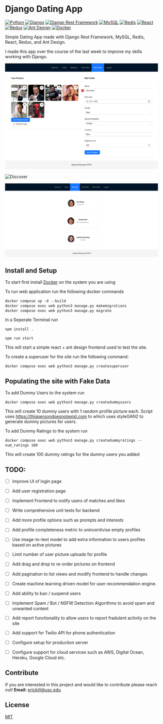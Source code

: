 # Django Dating App

[![Python](https://img.shields.io/badge/Python-3.x-blue)](https://www.python.org/)
[![Django](https://img.shields.io/badge/Django-5.x-green)](https://www.djangoproject.com/)
[![Django Rest Framework](https://img.shields.io/badge/Django%20Rest%20Framework-3.x-green)](https://www.django-rest-framework.org/)
[![MySQL](https://img.shields.io/badge/MySQL-8.x-blue)](https://www.mysql.com/)
[![Redis](https://img.shields.io/badge/Redis-7.x-red)](https://redis.io/)
[![React](https://img.shields.io/badge/React-18.x-blue)](https://reactjs.org/)
[![Redux](https://img.shields.io/badge/Redux-9.x-purple)](https://redux.js.org/)
[![Ant Design](https://img.shields.io/badge/Ant%20Design-4.x-blue)](https://ant.design/)
[![Docker](https://img.shields.io/badge/Docker-20.x-blue)](https://www.docker.com/)


Simple Dating App made with Django Rest Framework, MySQL, Redis, React, Redux, and Ant Design.

I made this app over the course of the last week to improve my skills working with Django.

![Edit Profile](assets/edit_profile.png)

![Discover](assets/discover.png)

![Matches](assets/matches.png)

## Install and Setup

To start first install [Docker](https://docs.docker.com/engine/install/) on the system you are using

To run web application run the following docker commands
```
docker compose up -d --build
docker compose exec web python3 manage.py makemigrations
docker compose exec web python3 manage.py migrate
```

In a Seperate Terminal run
```
npm install .
```
```
npm run start
```


This will start a simple react + ant design frontend used to test the site.

To create a superuser for the site run the following command:
```
docker compose exec web python3 manage.py createsuperuser
```

<!-- To run api endpoint test cases run
```
docker compose exec web python3 manage.py test
``` -->


## Populating the site with Fake Data 

To add Dummy Users to the system run
```
docker compose exec web python3 manage.py createdummyusers
```
This will create 10 dummy users with 1 random profile picture each.
Script uses https://thispersondoesnotexist.com to which uses styleGAN2 to generate dummy pictures for users.


To add Dummy Ratings to the system run
```
docker compose exec web python3 manage.py createdummyratings --num_ratings 100
```
This will create 100 dummy ratings for the dummy users you added


## TODO:

- [ ] Improve UI of login page
- [ ] Add user registration page
- [ ] Implement Frontend to notify users of matches and likes
- [ ] Write comprehensive unit tests for backend
- [ ] Add more profile options such as prompts and interests
- [ ] Add profile completeness metric to unincentivise empty profiles
- [ ] Use image-to-text model to add extra information to users profiles based on active pictures
- [ ] Limit number of user picture uploads for profile
- [ ] Add drag and drop to re-order pictures on frontend
- [ ] Add pagination to list views and modify frontend to handle changes
- [ ] Create machine learning driven model for user recommendation engine.
- [ ] Add ability to ban / suspend users
- [ ] Implement Spam / Bot / NSFW Detection Algorithms to avoid spam and unwanted content
- [ ] Add report functionality to allow users to report fradulent activity on the site
- [ ] Add support for Twilio API for phone authentication
- [ ] Configure setup for production server
- [ ] Configure support for cloud services such as AWS, Digital Ocean, Heroku, Google Cloud etc.


## Contribute

If you are interested in this project and would like to contribute please reach out!  **Email:** [erickill@usc.edu](mailto:erickill@usc.edu)


## License

[MIT](LICENSE.txt)

